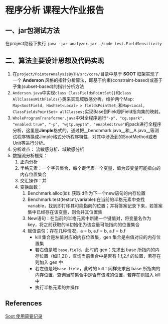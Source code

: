 # 程序分析 课程大作业报告

## 一、jar包测试方法

在project路径下执行
`java -jar analyzer.jar ./code test.FieldSensitivity`

## 二、算法主要设计思想及代码实现

1. 在`project/PointerAnalysisByTH/src/core/`目录中基于 **SOOT** 框架实现了一个 **Anderson** 风格的指针分析算法，即基于约束(constraint-based)或基于子集(subset-based)的指针分析方法
2. `Anderson.java`中实现`class ClassFieldsPointSet{}`和`class AllClassesWithFields{}`类来实现域敏感分析。维护两个Map: `Map<SootField, HashSet<Local> > fieldsPointSet;`和`Map<Local, ClassFieldsPointSet> allClasses;`实现Base到Field到Field指向集的映射。
3. `WholeProgramTransformer.java`中对全程序运行`"-p", "cg.spark", "enabled:true", "-p", "wjtp.mypta", "enabled:true"`的pack进行全程序分析，这里是**Jimple**格式的。通过把__benchmark.java__和__A.java__等测试程序转换成Jimple格式分析程序特性，对其中涉及到的SootMethod或者Unit等进行分析。
4. 分析难点： 流敏感分析、域敏感分析
5. 数据流分析框架：
    1. 正向分析
    2. 半格元素：一个字典集合，每个键代表一个变量，值为该变量可能指向的内存位置集合
    3. 交汇操作：并
    4. 变换函数：
        1. Benchmark.alloc(id): 获取id作为下一个new语句的内存位置
        2. Benchmark.test(testcnt,variable):在当前的半格元素中查找variable，找到即打印其可能指向的位置；并将答案记录下来，若答案集中已经存在该变量，则合并其位置集
        3. New语句：在当前的半格元素中新建一个键值对，将变量名作为 key，将之前获取的id初始化为该变量可能指向的位置集合
        4. 赋值语句：存在几种情况，a = b, a.f = b, a.f = b.f  
            * kill 集合是左值对应的内存位置集，gen 集合是右值对应的内存位置集
            * 若右值是域 `base.field`，此时的 gen：先求出 base 所指向的内存位置（如[1,2]），查询当前集合中是否有 1.f,2.f 的位置，若存在则加入 gen 中
            * 若左值是域`base.field`，此时的 kill：同样先求出 base 所指向的内存位置，查询当前集合中是否有该域的位置，若存在则加入 kill 中
            * 执行半格元素的并操作

## References

[Soot 使用简要记录](https://blog.csdn.net/Rivalak/article/details/96829889<Paste>)  
